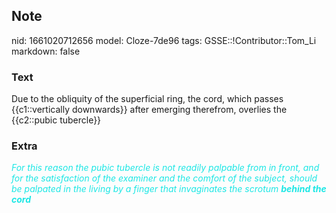 ## Note
nid: 1661020712656
model: Cloze-7de96
tags: GSSE::!Contributor::Tom_Li
markdown: false

### Text
<div>
  Due to the obliquity of the superficial ring, the cord, which
  passes {{c1::vertically downwards}} after emerging therefrom,
  overlies the {{c2::pubic tubercle}}
</div>

### Extra
<div>
  <i><font color="#1DE7E5">For this reason the pubic tubercle is
  not readily palpable from in front, and for the satisfaction of
  the examiner and the comfort of the subject, should be palpated
  in the living by a finger that invaginates the scrotum <b>behind
  the cord</b></font></i>
</div>
